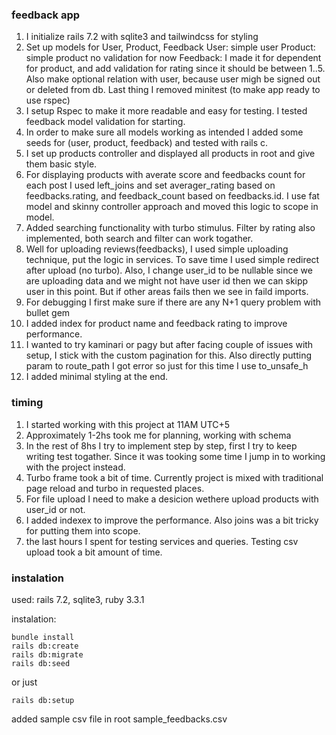 ### feedback app

1. I initialize rails 7.2 with sqlite3 and tailwindcss for styling
2. Set up models for User, Product, Feedback
User: simple user
Product: simple product no validation for now
Feedback: I made it for dependent for product, and add validation for rating since it should be between 1..5. Also make optional relation with user, because user migh be signed out or deleted from db. Last thing I removed minitest (to make app ready to use rspec)
3. I setup Rspec to make it more readable and easy for testing. I tested feedback model validation for starting.
4. In order to make sure all models working as intended I added some seeds for (user, product, feedback) and tested with rails c.
5. I set up products controller and displayed all products in root and give them basic style.
6. For displaying products with averate score and feedbacks count for each post I used left_joins and set averager_rating based on feedbacks.rating, and feedback_count based on feedbacks.id. I use fat model and skinny controller approach and moved this logic to scope in model.
7. Added searching functionality with turbo stimulus. Filter by rating also implemented, both search and filter can work togather. 
8. Well for uploading reviews(feedbacks), I used simple uploading technique, put the logic in services. To save time I used simple redirect after upload (no turbo). Also, I change user_id to be nullable since we are uploading data and we might not have user id then we can skipp user in this point. But if other areas fails then we see in faild imports.
9. For debugging I first make sure if there are any N+1 query problem with bullet gem
10. I added index for product name and feedback rating to improve performance.
11. I wanted to try kaminari or pagy but after facing couple of issues with setup, I stick with the custom pagination for this. Also directly putting param to route_path I got error so just for this time I use to_unsafe_h
12. I added minimal styling at the end. 

### timing
1. I started working with this project at 11AM UTC+5
2. Approximately 1-2hs took me for planning, working with schema
3. In the rest of 8hs I try to implement step by step, first I try to keep writing test togather. Since it was tooking some time I jump in to working with the project instead. 
4. Turbo frame took a bit of time. Currently project is mixed with traditional page reload and turbo in requested places.
5. For file upload I need to make a desicion wethere upload products with user_id or not.
6. I added indexex to improve the performance. Also joins was a bit tricky for putting them into scope. 
7. the last hours I spent for testing services and queries. Testing csv upload took a bit amount of time.

### instalation
used: rails 7.2, sqlite3, ruby 3.3.1

instalation:
```
bundle install
rails db:create
rails db:migrate
rails db:seed
```

or just
```
rails db:setup
```

added sample csv file in root sample_feedbacks.csv